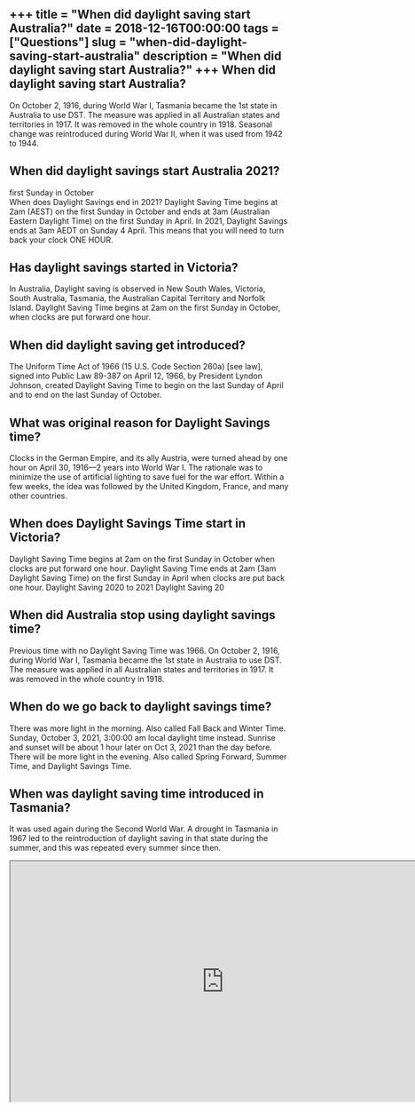 +++
title = "When did daylight saving start Australia?"
date = 2018-12-16T00:00:00
tags = ["Questions"]
slug = "when-did-daylight-saving-start-australia"
description = "When did daylight saving start Australia?"
+++
When did daylight saving start Australia?
-----------------------------------------

On October 2, 1916, during World War I, Tasmania became the 1st state in Australia to use DST. The measure was applied in all Australian states and territories in 1917. It was removed in the whole country in 1918. Seasonal change was reintroduced during World War II, when it was used from 1942 to 1944.

When did daylight savings start Australia 2021?
-----------------------------------------------

first Sunday in October  
When does Daylight Savings end in 2021? Daylight Saving Time begins at 2am (AEST) on the first Sunday in October and ends at 3am (Australian Eastern Daylight Time) on the first Sunday in April. In 2021, Daylight Savings ends at 3am AEDT on Sunday 4 April. This means that you will need to turn back your clock ONE HOUR.

Has daylight savings started in Victoria?
-----------------------------------------

In Australia, Daylight saving is observed in New South Wales, Victoria, South Australia, Tasmania, the Australian Capital Territory and Norfolk Island. Daylight Saving Time begins at 2am on the first Sunday in October, when clocks are put forward one hour.

When did daylight saving get introduced?
----------------------------------------

The Uniform Time Act of 1966 (15 U.S. Code Section 260a) \[see law\], signed into Public Law 89-387 on April 12, 1966, by President Lyndon Johnson, created Daylight Saving Time to begin on the last Sunday of April and to end on the last Sunday of October.

What was original reason for Daylight Savings time?
---------------------------------------------------

Clocks in the German Empire, and its ally Austria, were turned ahead by one hour on April 30, 1916—2 years into World War I. The rationale was to minimize the use of artificial lighting to save fuel for the war effort. Within a few weeks, the idea was followed by the United Kingdom, France, and many other countries.

When does Daylight Savings Time start in Victoria?
--------------------------------------------------

Daylight Saving Time begins at 2am on the first Sunday in October when clocks are put forward one hour. Daylight Saving Time ends at 2am (3am Daylight Saving Time) on the first Sunday in April when clocks are put back one hour. Daylight Saving 2020 to 2021 Daylight Saving 20

When did Australia stop using daylight savings time?
----------------------------------------------------

Previous time with no Daylight Saving Time was 1966. On October 2, 1916, during World War I, Tasmania became the 1st state in Australia to use DST. The measure was applied in all Australian states and territories in 1917. It was removed in the whole country in 1918.

When do we go back to daylight savings time?
--------------------------------------------

There was more light in the morning. Also called Fall Back and Winter Time. Sunday, October 3, 2021, 3:00:00 am local daylight time instead. Sunrise and sunset will be about 1 hour later on Oct 3, 2021 than the day before. There will be more light in the evening. Also called Spring Forward, Summer Time, and Daylight Savings Time.

When was daylight saving time introduced in Tasmania?
-----------------------------------------------------

It was used again during the Second World War. A drought in Tasmania in 1967 led to the reintroduction of daylight saving in that state during the summer, and this was repeated every summer since then.

<iframe allow="accelerometer; autoplay; clipboard-write; encrypted-media; gyroscope; picture-in-picture" allowfullscreen="" class="__youtube_prefs__  epyt-is-override  no-lazyload" data-no-lazy="1" data-origheight="433" data-origwidth="770" data-skipgform_ajax_framebjll="" height="433" id="_ytid_58257" loading="lazy" src="https://www.youtube.com/embed/br0NW9ufUUw?enablejsapi=1&autoplay=0&cc_load_policy=0&cc_lang_pref=&iv_load_policy=1&loop=0&modestbranding=0&rel=1&fs=1&playsinline=0&autohide=2&theme=dark&color=red&controls=1&" title="YouTube player" width="770"></iframe>